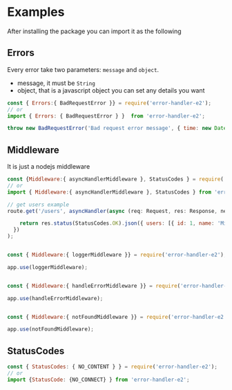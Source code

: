# Examples

After installing the package you can import it as the following

## Errors


Every error take two parameters: `message` and `object`.
- message, it must be `String`
- object, that is a javascript object you can set any details you want

```js
const { Errors:{ BadRequestError }} = require('error-handler-e2');
// or
import { Errors: { BadRequestError } }  from 'error-handler-e2';

throw new BadRequestError('Bad request error message', { time: new Date() });
```

## Middleware

It is just a nodejs middleware

```js
const {Middleware:{ asyncHandlerMiddleware }, StatusCodes } = require('error-handler-e2');
// or
import { Middleware:{ asyncHandlerMiddleware }, StatusCodes } from 'error-handler-e2';

// get users example
route.get('/users', asyncHandler(async (req: Request, res: Response, next: NextFunction) => {

    return res.status(StatusCodes.OK).json({ users: [{ id: 1, name: 'Milad' } ]});
  })
);
```
```js

const { Middleware:{ loggerMiddleware }} = require('error-handler-e2');

app.use(loggerMiddleware);

```

```js

const { Middleware:{ handleErrorMiddleware }} = require('error-handler-e2');

app.use(handleErrorMiddleware);

```

```js

const { Middleware:{ notFoundMiddleware }} = require('error-handler-e2');

app.use(notFoundMiddleware);

```

## StatusCodes

```js
const { StatusCodes: { NO_CONTENT } } = require('error-handler-e2');
// or
import {StatusCode: {NO_CONNECT} } from 'error-handler-e2';
```